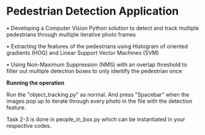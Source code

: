 # Pedestrian Detection Application
•	Developing a Computer Vision Python solution to detect and track multiple pedestrians through multiple iterative photo frames  

•	Extracting the features of the pedestrians using Histogram of oriented gradients (HOG) and Linear Support Vector Machines (SVM)

•	Using Non-Maximum Suppression (NMS) with an overlap threshold to filter out multiple detection boxes to only identify the pedestrian once

**Running the operation**

Run the "object_tracking.py" as normal. And press "Spacebar" when the images pop up to iterate through every photo in the file with the detection feature.

Task 2-3 is done in people_in_box.py which can be instantiated in your respective codes.
